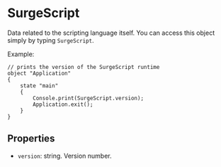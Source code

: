 SurgeScript
===========

Data related to the scripting language itself. You can access this object simply by typing `SurgeScript`.

Example:

```
// prints the version of the SurgeScript runtime
object "Application"
{
	state "main"
	{
        Console.print(SurgeScript.version);
		Application.exit();
	}
}
```

Properties
----------

* `version`: string. Version number.
